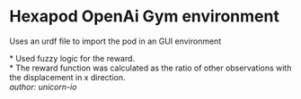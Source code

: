 <h1>Hexapod OpenAi Gym environment</h1>
<p>Uses an urdf file to import the pod in an GUI environment</p>
* Used fuzzy logic for the reward.<br>
* The reward function was calculated as the ratio of other observations with the displacement in x direction.<br>
<i>author: unicorn-io